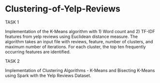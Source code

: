 # Clustering-of-Yelp-Reviews

TASK 1

Implementation of  the K-Means algorithm with 1) Word count and 2) TF-IDF features from yelp reviews using Euclidean distance measure.
The algorithm takes an input file with reviews, feature, number of clusters, and maximum number of iterations.
For each cluster, the top ten frequently occurring features are identified.


TASK 2

Implementation of Clustering Algorithms - K-Means and Bisecting K-Means using Spark with the Yelp Reviews Dataset.
